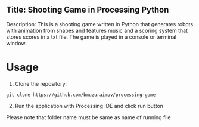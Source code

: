 ## Title: Shooting Game in Processing Python  
 
 Description: This is a shooting game written in Python that generates robots with animation from shapes and features music and a scoring system that stores scores in a txt file. The game is played in a console or terminal window.
 
 # Usage
 1. Clone the repository:

 `git clone https://github.com/bmuzuraimov/processing-game`

 2. Run the application with Processing IDE and click run button
 
 Please note that folder name must be same as name of running file
